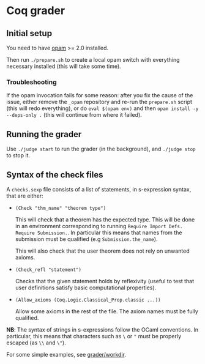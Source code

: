 # Coq grader

## Initial setup

You need to have [opam](https://opam.ocaml.org/) >= 2.0 installed.

Then run `./prepare.sh` to create a local opam switch with everything necessary
installed (this will take some time).

### Troubleshooting

If the opam invocation fails for some reason: after you fix the cause of the
issue, either remove the `_opam` repository and re-run the `prepare.sh` script
(this will redo everything), or do `eval $(opam env)` and then `opam install -y
--deps-only .` (this will continue from where it failed).

## Running the grader

Use `./judge start` to run the grader (in the background), and `./judge stop` to
stop it.

## Syntax of the check files

A `checks.sexp` file consists of a list of statements, in s-expression syntax,
that are either:

- `(Check "thm_name" "theorem type")`

  This will check that a theorem has the expected type. This will be done in an
  environment corresponding to running `Require Import Defs. Require
  Submission.`. In particular this means that names from the submission must be
  qualified (e.g `Submission.the_name`).

  This will also check that the user theorem does not rely on unwanted axioms.

- `(Check_refl "statement")`

  Checks that the given statement holds by reflexivity (useful to test that user
  definitions satisfy basic computational properties).

- `(Allow_axioms (Coq.Logic.Classical_Prop.classic ...))`

  Allow some axioms in the rest of the file. The axiom names must be fully
  qualified.


**NB**: The syntax of strings in s-expressions follow the OCaml conventions. In
particular, this means that characters such as `\` or `"` must be properly
escaped (as `\\` and `\"`).


For some simple examples, see [grader/workdir](grader/workdir).
